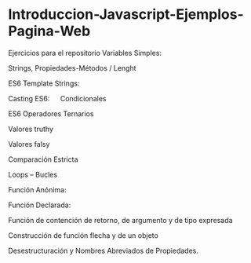 # Introduccion-Javascript-Ejemplos-Pagina-Web

Ejercicios para el repositorio 
Variables Simples: 








Strings, Propiedades-Métodos / Lenght





ES6 Template Strings: 







Casting ES6: 
 
Condicionales

















ES6 Operadores Ternarios








Valores truthy

















Valores falsy












Comparación Estricta

















Loops – Bucles 
















Función Anónima:








Función Declarada: 




Función de contención de retorno, de argumento y de tipo expresada 
















Construcción de función flecha y de un objeto










Desestructuración y Nombres Abreviados de Propiedades. 














































